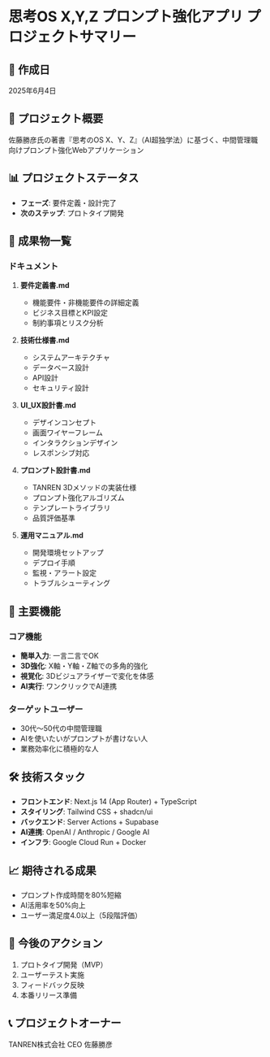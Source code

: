 # 思考OS X,Y,Z プロンプト強化アプリ プロジェクトサマリー

## 📅 作成日
2025年6月4日

## 🎯 プロジェクト概要
佐藤勝彦氏の著書『思考のOS X、Y、Z』（AI超独学法）に基づく、中間管理職向けプロンプト強化Webアプリケーション

## 📊 プロジェクトステータス
- **フェーズ**: 要件定義・設計完了
- **次のステップ**: プロトタイプ開発

## 📁 成果物一覧

### ドキュメント
1. **要件定義書.md**
   - 機能要件・非機能要件の詳細定義
   - ビジネス目標とKPI設定
   - 制約事項とリスク分析

2. **技術仕様書.md**
   - システムアーキテクチャ
   - データベース設計
   - API設計
   - セキュリティ設計

3. **UI_UX設計書.md**
   - デザインコンセプト
   - 画面ワイヤーフレーム
   - インタラクションデザイン
   - レスポンシブ対応

4. **プロンプト設計書.md**
   - TANREN 3Dメソッドの実装仕様
   - プロンプト強化アルゴリズム
   - テンプレートライブラリ
   - 品質評価基準

5. **運用マニュアル.md**
   - 開発環境セットアップ
   - デプロイ手順
   - 監視・アラート設定
   - トラブルシューティング

## 🔑 主要機能

### コア機能
- **簡単入力**: 一言二言でOK
- **3D強化**: X軸・Y軸・Z軸での多角的強化
- **視覚化**: 3Dビジュアライザーで変化を体感
- **AI実行**: ワンクリックでAI連携

### ターゲットユーザー
- 30代〜50代の中間管理職
- AIを使いたいがプロンプトが書けない人
- 業務効率化に積極的な人

## 🛠 技術スタック
- **フロントエンド**: Next.js 14 (App Router) + TypeScript
- **スタイリング**: Tailwind CSS + shadcn/ui
- **バックエンド**: Server Actions + Supabase
- **AI連携**: OpenAI / Anthropic / Google AI
- **インフラ**: Google Cloud Run + Docker

## 📈 期待される成果
- プロンプト作成時間を80%短縮
- AI活用率を50%向上
- ユーザー満足度4.0以上（5段階評価）

## 🚀 今後のアクション
1. プロトタイプ開発（MVP）
2. ユーザーテスト実施
3. フィードバック反映
4. 本番リリース準備

## 📞 プロジェクトオーナー
TANREN株式会社 CEO 佐藤勝彦